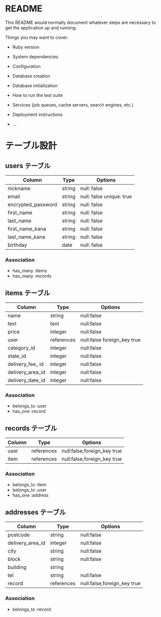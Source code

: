 # README

This README would normally document whatever steps are necessary to get the
application up and running.

Things you may want to cover:

* Ruby version

* System dependencies

* Configuration

* Database creation

* Database initialization

* How to run the test suite

* Services (job queues, cache servers, search engines, etc.)

* Deployment instructions

* ...


# テーブル設計

## users テーブル

| Column             |Type    | Options                  |
| ------------------ |------  | -------------------------|
| nickname           | string | null: false              |
| email              | string | null: false  unique: true|
| encrypted_password | string | null: false              |
| first_name         | string | null: false              |
| last_name          | string | null: false              |
| first_name_kana    | string | null: false              |
| last_name_kana     | string | null: false              |
| birthday           | date   | null: false              |

### Association
- has_many :items
- has_many :records


## items テーブル

| Column             |Type          | Options                    |
| ------------------ |------------- | -------------------------- |
| name               | string       |null:false                  |
| text               | text         |null:false                  |
| price              | integer      |null:false                  |
| user               | references   |null:false foreign_key true |
| category_id        | integer      |null:false                  |ActiveHashで実装
| state_id           | integer      |null:false                  |ActiveHashで実装
| delivery_fee_ id   | integer      |null:false                  |ActiveHashで実装
| delivery_area_id   | integer      |null:false                  |ActiveHashで実装
| delivery_date_id   | integer      |null:false                  |ActiveHashで実装


### Association

- belongs_to :user
- has_one :record



## records テーブル
 
 Column    |Type        | Options                      |
|--------  |----------- | -----------------------------|
| user     | references | null:false,foreign_key true  |
| item     | references | null:false,foreign_key true  |


### Association

- belongs_to :item
- belongs_to :user
- has_one    :address

## addresses テーブル


| Column            |Type        | Options                   |
|----------         |---------   | --------------------------|
| postcode          | string     |null:false                 |
| delivery_area_id  | integer    |null:false                 |
| city              | string     |null:false                 |
| block             | string     |null:false                 |
| building          | string     |                           |
| tel               | string     |null:false                 |
| record            | references |null:false,foreign_key true|


### Association
- belongs_to :record
